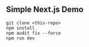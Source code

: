## Simple Next.js Demo

```
git clone <this-repo>
npm install
npm audit fix --force
npm run dev
```
